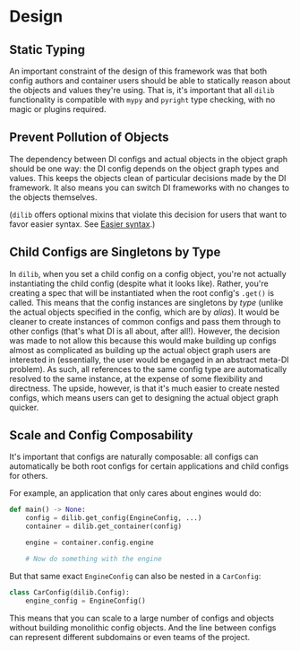 # Design

## Static Typing

An important constraint of the design of this framework was that both
config authors and container users should be able to statically reason
about the objects and values they're using. That is, it's important
that all `dilib` functionality is compatible with `mypy` and `pyright`
type checking, with no magic or plugins required.

## Prevent Pollution of Objects

The dependency between DI configs and actual objects in the
object graph should be one way:
the DI config depends on the object graph types and values.
This keeps the objects clean of
particular decisions made by the DI framework. It also means you
can switch DI frameworks with no changes to the objects themselves.

(`dilib` offers optional mixins that violate this decision
for users that want to favor easier syntax.
See [Easier syntax](https://ansatzcapital.github.io/dilib/latest/patterns.html#easier-syntax).)

## Child Configs are Singletons by Type

In `dilib`, when you set a child config on a config object,
you're not actually instantiating the child config
(despite what it looks like).
Rather, you're creating a spec that will be instantiated
when the root config's `.get()` is called.
This means that the config instances are singletons by *type*
(unlike the actual objects specified in the config, which are by *alias*).
It would be cleaner to create instances of common configs and
pass them through to other configs
(that's what DI is all about, after all!). However, the decision was made
to not allow this because this would make
building up configs almost as complicated as building up the
actual object graph users are interested in
(essentially, the user would be engaged in an abstract meta-DI problem).
As such, all references to the same config type are
automatically resolved to the same instance,
at the expense of some flexibility and directness.
The upside, however, is that it's much easier to create nested configs,
which means users can get to designing the actual object graph quicker.

## Scale and Config Composability

It's important that configs are naturally composable: all
configs can automatically be both root configs for certain applications
and child configs for others.

For example, an application that only cares about engines would do:

```python
def main() -> None:
    config = dilib.get_config(EngineConfig, ...)
    container = dilib.get_container(config)

    engine = container.config.engine

    # Now do something with the engine
```

But that same exact `EngineConfig` can also be nested in a `CarConfig`:

```python
class CarConfig(dilib.Config):
    engine_config = EngineConfig()
```

This means that you can scale to a large number of configs and objects
without building monolithic config objects. And the line between
configs can represent different subdomains or even teams of the project.
